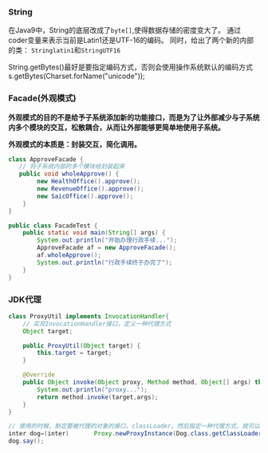 ### String

在Java9中，String的底层改成了`byte[]`,使得数据存储的密度变大了。
通过coder变量来表示当前是Latin1还是UTF-16的编码。
同时，给出了两个新的内部的类： `Stringlatin1`和`StringUTF16`

String.getBytes()最好是要指定编码方式，否则会使用操作系统默认的编码方式s.getBytes(Charset.forName("unicode"));

### Facade(外观模式)

**外观模式的目的不是给予子系统添加新的功能接口，而是为了让外部减少与子系统内多个模块的交互，松散耦合，从而让外部能够更简单地使用子系统。**

**外观模式的本质是：封装交互，简化调用。**

```java
class ApproveFacade {
   // 将子系统内部的多个模块给封装起来
   public void wholeApprove() {
        new HealthOffice().approve();
        new RevenueOffice().approve();
        new SaicOffice().approve();
    }
}

public class FacadeTest {
    public static void main(String[] args) {
        System.out.println("开始办理行政手续...");
        ApproveFacade af = new ApproveFacade();
        af.wholeApprove();
        System.out.println("行政手续终于办完了");
    }
}
```

### JDK代理

```java
class ProxyUtil implements InvocationHandler{
	// 实现InvocationHandler接口，定义一种代理方式
    Object target;

    public ProxyUtil(Object target) {
        this.target = target;
    }

    @Override
    public Object invoke(Object proxy, Method method, Object[] args) throws Throwable {
        System.out.println("proxy...");
        return method.invoke(target,args);
    }
}

// 使用的时候，制定要被代理的对象的接口，classLoader。然后指定一种代理方式，就可以了。
inter dog=(inter) 		Proxy.newProxyInstance(Dog.class.getClassLoader(),Dog.class.getInterfaces(),new ProxyUtil(new Dog()));
dog.say();
```


